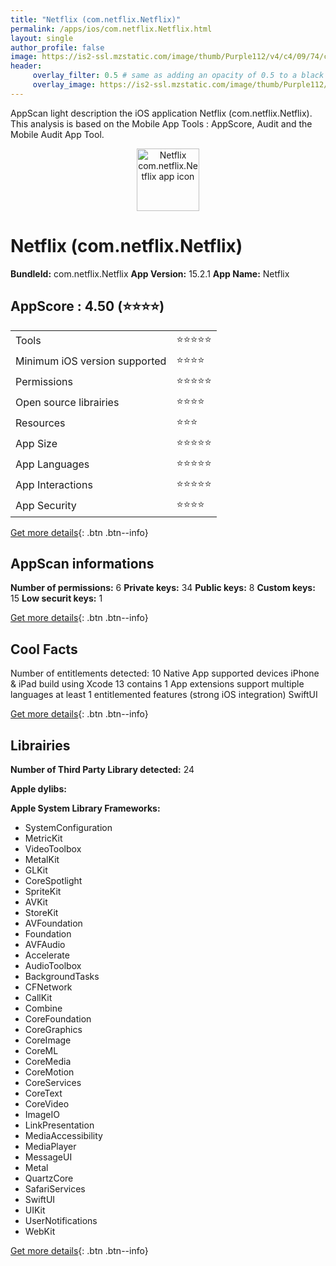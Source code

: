 ```yaml
---
title: "Netflix (com.netflix.Netflix)"
permalink: /apps/ios/com.netflix.Netflix.html
layout: single
author_profile: false
image: https://is2-ssl.mzstatic.com/image/thumb/Purple112/v4/c4/09/74/c409745a-0531-42b8-1253-8caf0a6626ed/AppIcon-1x_U007emarketing-0-0-0-10-0-0-0-85-220-0.png/512x512bb.jpg
header: 
     overlay_filter: 0.5 # same as adding an opacity of 0.5 to a black background
     overlay_image: https://is2-ssl.mzstatic.com/image/thumb/Purple112/v4/c4/09/74/c409745a-0531-42b8-1253-8caf0a6626ed/AppIcon-1x_U007emarketing-0-0-0-10-0-0-0-85-220-0.png/512x512bb.jpg
---
```

AppScan light description the iOS application Netflix (com.netflix.Netflix). This analysis is based on the Mobile App Tools : AppScore, Audit and the Mobile Audit App Tool.

  
  
<div style="text-align: center;"><img src="https://is2-ssl.mzstatic.com/image/thumb/Purple112/v4/c4/09/74/c409745a-0531-42b8-1253-8caf0a6626ed/AppIcon-1x_U007emarketing-0-0-0-10-0-0-0-85-220-0.png/512x512bb.jpg" width="100" height="100" alt="Netflix com.netflix.Netflix app icon"></div>  
  
# Netflix (com.netflix.Netflix)

**BundleId:** com.netflix.Netflix
**App Version:** 15.2.1
**App Name:** Netflix


## AppScore : 4.50 (⭐️⭐️⭐️⭐️) 

<table>
<tr><td> Tools </td><td> ⭐️⭐️⭐️⭐️⭐️ </td></tr>
<tr><td> Minimum iOS version supported </td><td> ⭐️⭐️⭐️⭐️ </td></tr>
<tr><td> Permissions </td><td> ⭐️⭐️⭐️⭐️⭐️ </td></tr>
<tr><td> Open source librairies </td><td> ⭐️⭐️⭐️⭐️ </td></tr>
<tr><td> Resources </td><td> ⭐️⭐️⭐️ </td></tr>
<tr><td> App Size </td><td> ⭐️⭐️⭐️⭐️⭐️ </td></tr>
<tr><td> App Languages </td><td> ⭐️⭐️⭐️⭐️⭐️ </td></tr>
<tr><td> App Interactions </td><td> ⭐️⭐️⭐️⭐️⭐️ </td></tr>
<tr><td> App Security </td><td> ⭐️⭐️⭐️⭐️ </td></tr>
</table>

[Get more details](/pricing.html){: .btn .btn--info}  
  
## AppScan informations 

**Number of permissions:** 6
**Private keys:** 34
**Public keys:** 8
**Custom keys:** 15
**Low securit keys:** 1
  
[Get more details](/pricing.html){: .btn .btn--info}

## Cool Facts

Number of entitlements detected: 10
Native App
supported devices iPhone & iPad
build using Xcode 13
contains 1 App extensions
support multiple languages
at least 1 entitlemented features (strong iOS integration)
SwiftUI
  
[Get more details](/pricing.html){: .btn .btn--info}

## Librairies 
**Number of Third Party Library detected:** 24

**Apple dylibs:**


**Apple System Library Frameworks:**
- SystemConfiguration
- MetricKit
- VideoToolbox
- MetalKit
- GLKit
- CoreSpotlight
- SpriteKit
- AVKit
- StoreKit
- AVFoundation
- Foundation
- AVFAudio
- Accelerate
- AudioToolbox
- BackgroundTasks
- CFNetwork
- CallKit
- Combine
- CoreFoundation
- CoreGraphics
- CoreImage
- CoreML
- CoreMedia
- CoreMotion
- CoreServices
- CoreText
- CoreVideo
- ImageIO
- LinkPresentation
- MediaAccessibility
- MediaPlayer
- MessageUI
- Metal
- QuartzCore
- SafariServices
- SwiftUI
- UIKit
- UserNotifications
- WebKit


  
[Get more details](/pricing.html){: .btn .btn--info}

